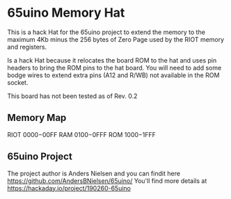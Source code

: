 # 65uino Memory Hat

This is a hack Hat for the 65uino project to extend the memory to the maximum 4Kb minus the 256 bytes of Zero Page used by the RIOT memory and registers.

Is a hack Hat because it relocates the board ROM to the hat and uses pin headers to bring the ROM pins to the hat board. You will need to add some bodge wires to extend extra pins (A12 and R/WB) not available in the ROM socket.

This board has not been tested as of Rev. 0.2


## Memory Map
RIOT $0000-$00FF
RAM  $0100-$0FFF
ROM  $1000-$1FFF

## 65uino Project
The project author is Anders Nielsen and you can findit here https://github.com/AndersBNielsen/65uino/
You'll find more details at https://hackaday.io/project/190260-65uino
